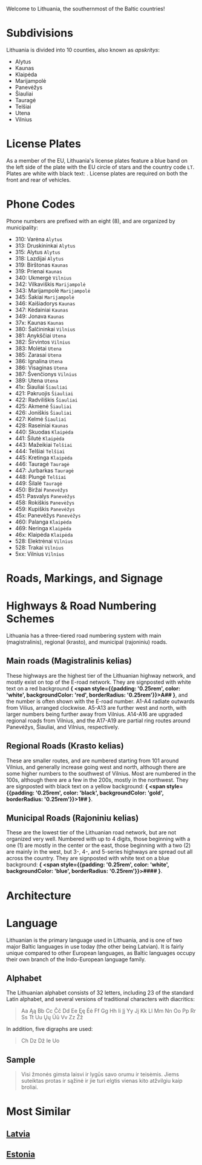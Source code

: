 Welcome to Lithuania, the southernmost of the Baltic countries!

# Subdivisions

Lithuania is divided into 10 counties, also known as _apskritys_:

- Alytus
- Kaunas
- Klaipėda
- Marijampolė
- Panevėžys
- Šiauliai
- Tauragė
- Telšiai
- Utena
- Vilnius

<CountryMap code="LTU" scale="6400" />

# License Plates

As a member of the EU, Lithuania's license plates feature a blue band on the left side of the plate with the EU circle of stars and the country code `LT`. Plates are white with black text: <LicensePlate style="eu" code="LT" format="ABC 123"/>. License plates are required on both the front and rear of vehicles.

# Phone Codes

Phone numbers are prefixed with an eight (8), and are organized by municipality:

- 310: Varėna `Alytus`
- 313: Druskininkai `Alytus`
- 315: Alytus `Alytus`
- 318: Lazdijai `Alytus`
- 319: Birštonas `Kaunas`
- 319: Prienai `Kaunas`
- 340: Ukmergė `Vilnius`
- 342: Vilkaviškis `Marijampolė`
- 343: Marijampolė `Marijampolė`
- 345: Šakiai `Marijampolė`
- 346: Kaišiadorys `Kaunas`
- 347: Kėdainiai `Kaunas`
- 349: Jonava `Kaunas`
- 37x: Kaunas `Kaunas`
- 380: Šalčininkai `Vilnius`
- 381: Anykščiai `Utena`
- 382: Širvintos `Vilnius`
- 383: Molėtai `Utena`
- 385: Zarasai `Utena`
- 386: Ignalina `Utena`
- 386: Visaginas `Utena`
- 387: Švenčionys `Vilnius`
- 389: Utena `Utena`
- 41x: Šiauliai `Šiauliai`
- 421: Pakruojis `Šiauliai`
- 422: Radviliškis `Šiauliai`
- 425: Akmenė `Šiauliai`
- 426: Joniškis `Šiauliai`
- 427: Kelmė `Šiauliai`
- 428: Raseiniai `Kaunas`
- 440: Skuodas `Klaipėda`
- 441: Šilutė `Klaipėda`
- 443: Mažeikiai `Telšiai`
- 444: Telšiai `Telšiai`
- 445: Kretinga `Klaipėda`
- 446: Tauragė `Tauragė`
- 447: Jurbarkas `Tauragė`
- 448: Plungė `Telšiai`
- 449: Šilalė `Tauragė`
- 450: Biržai `Panevėžys`
- 451: Pasvalys `Panevėžys`
- 458: Rokiškis `Panevėžys`
- 459: Kupiškis `Panevėžys`
- 45x: Panevėžys `Panevėžys`
- 460: Palanga `Klaipėda`
- 469: Neringa `Klaipėda`
- 46x: Klaipėda `Klaipėda`
- 528: Elektrėnai `Vilnius`
- 528: Trakai `Vilnius`
- 5xx: Vilnius `Vilnius`

# Roads, Markings, and Signage

# Highways & Road Numbering Schemes

Lithuania has a three-tiered road numbering system with main (magistralinis), regional (krasto), and municipal (rajoniniu) roads.

## Main roads (Magistralinis kelias)

These highways are the highest tier of the Lithuanian highway network, and mostly exist on top of the E-road network. They are signposted with white text on a red background **{
<span style={{padding: '0.25rem', color: 'white', backgroundColor: 'red', borderRadius: '0.25rem'}}>A##</span>
}**, and the number is often shown with the E-road number. A1-A4 radiate outwards from Vilius, arranged clockwise. A5-A13 are further west and north, with larger numbers being further away from Vilnius. A14-A16 are upgraded regional roads from Vilnius, and the A17-A19 are partial ring routes around Panevėžys, Šiauliai, and Vilnius, respectively.

## Regional Roads (Krasto kelias)

These are smaller routes, and are numbered starting from 101 around Vilnius, and generally increase going west and north, although there are some higher numbers to the southwest of Vilnius. Most are numbered in the 100s, although there are a few in the 200s, mostly in the northwest. They are signposted with black text on a yellow background: **{
<span style={{padding: '0.25rem', color: 'black', backgroundColor: 'gold', borderRadius: '0.25rem'}}>1##</span>
}**.

## Municipal Roads (Rajoniniu kelias)

These are the lowest tier of the Lithuanian road network, but are not organized very well. Numbered with up to 4 digits, those beginning with a one (1) are mostly in the center or the east, those beginning with a two (2) are mainly in the west, but 3-, 4-, and 5-series highways are spread out all across the country. They are signposted with white text on a blue background: **{
<span style={{padding: '0.25rem', color: 'white', backgroundColor: 'blue', borderRadius: '0.25rem'}}>####</span>
}**.

# Architecture

# Language

Lithuanian is the primary language used in Lithuania, and is one of two major Baltic languages in use today (the other being Latvian). It is fairly unique compared to other European languages, as Baltic languages occupy their own branch of the Indo-European language family.

## Alphabet

The Lithuanian alphabet consists of 32 letters, including 23 of the standard Latin alphabet, and several versions of traditional characters with diacritics:

> Aa Ąą Bb Cc Čč Dd Ee Ęę Ėė Ff Gg Hh Ii Įį Yy Jj Kk Ll Mm Nn Oo Pp Rr Ss Tt Uu Ųų Ūū Vv Zz Žž

In addition, five digraphs are used:

> Ch Dz Dž Ie Uo

## Sample

> Visi žmonės gimsta laisvi ir lygūs savo orumu ir teisėmis. Jiems suteiktas protas ir sąžinė ir jie turi elgtis vienas kito atžvilgiu kaip broliai.

# Most Similar

## [Latvia](/countries/LVA)

## [Estonia](/countries/EST)
